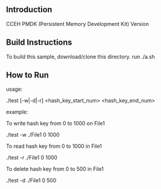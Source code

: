 ## Introduction
CCEH PMDK (Persistent Memory Development Kit) Version


## Build Instructions

To build this sample, download/clone this directory. run ./a.sh 

## How to Run
usage:

./test [-w|-d|-r] <PM save file> <hash_key_start_num> <hash_key_end_num>


example:

To write hash key from 0 to 1000 on File1

./test -w ./File1 0 1000


To read hash key from 0 to 1000 in File1

./test -r ./File1 0 1000


To delete hash key from 0 to 500 in File1

./test -d ./File1 0 500  
